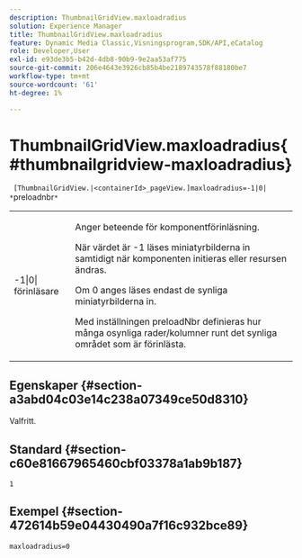 ```yaml
---
description: ThumbnailGridView.maxloadradius
solution: Experience Manager
title: ThumbnailGridView.maxloadradius
feature: Dynamic Media Classic,Visningsprogram,SDK/API,eCatalog
role: Developer,User
exl-id: e93de3b5-b42d-4db8-90b9-9e2aa53af775
source-git-commit: 206e4643e3926cb85b4be2189743578f88180be7
workflow-type: tm+mt
source-wordcount: '61'
ht-degree: 1%

---
```


# ThumbnailGridView.maxloadradius{#thumbnailgridview-maxloadradius}

` [ThumbnailGridView.|<containerId>_pageView.]maxloadradius=-1|0| *`preloadnbr`*`

<table id="table_D29F1F6A8EC74F42A254C823435F9493"> 
 <tbody> 
  <tr> 
   <td colname="col1"> <p><span class="codeph">-1|0|<span class="varname"> förinläsare</span></span> </p> </td> 
   <td colname="col2"> <p>Anger beteende för komponentförinläsning. </p> <p>När värdet är <span class="codeph"> -1</span> läses miniatyrbilderna in samtidigt när komponenten initieras eller resursen ändras. </p> <p>Om <span class="codeph"> 0</span> anges läses endast de synliga miniatyrbilderna in. </p> <p>Med inställningen <span class="codeph"><span class="varname"> preloadNbr</span></span> definieras hur många osynliga rader/kolumner runt det synliga området som är förinlästa. </p> </td> 
  </tr> 
 </tbody> 
</table>

## Egenskaper {#section-a3abd04c03e14c238a07349ce50d8310}

Valfritt.

## Standard {#section-c60e81667965460cbf03378a1ab9b187}

`1`

## Exempel {#section-472614b59e04430490a7f16c932bce89}

`maxloadradius=0`
